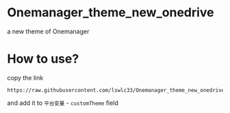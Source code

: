 # Onemanager_theme_new_onedrive
a new theme of Onemanager

# How to use?

copy the link
```
https://raw.githubusercontent.com/lswlc33/Onemanager_theme_new_onedrive/master/new_onedrive.html
```
and add it to `平台变量` - `customTheme` field